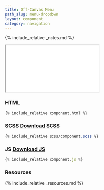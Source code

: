 ```yaml
---
title: Off-Canvas Menu
path_slug: menu-dropdown
layout: component
category: navigation
---
```


{% include_relative _notes.md %}

<iframe src="{{ site.baseurl}}/component/{{ page.path_slug }}/example.html"></iframe>

<h3>HTML</h3>

```html
{% include_relative component.html %}
```

<h3>SCSS <a href="scss/component.scss">Download SCSS</a></h3>

```scss
{% include_relative scss/component.scss %}
```

<h3>JS <a href="component.js">Download JS</a></h3>

```javascript
{% include_relative component.js %}
```

<h3>Resources</h3>

{% include_relative _resources.md %}
